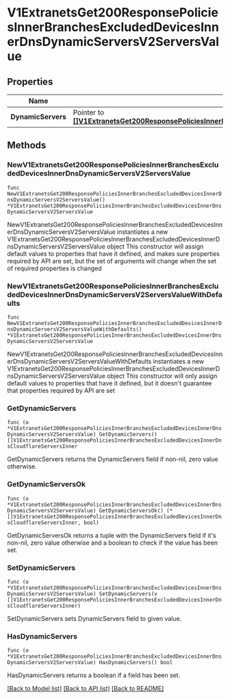 # V1ExtranetsGet200ResponsePoliciesInnerBranchesExcludedDevicesInnerDnsDynamicServersV2ServersValue

## Properties

Name | Type | Description | Notes
------------ | ------------- | ------------- | -------------
**DynamicServers** | Pointer to [**[]V1ExtranetsGet200ResponsePoliciesInnerBranchesExcludedDevicesInnerDnsCloudflareServersInner**](V1ExtranetsGet200ResponsePoliciesInnerBranchesExcludedDevicesInnerDnsCloudflareServersInner.md) |  | [optional] 

## Methods

### NewV1ExtranetsGet200ResponsePoliciesInnerBranchesExcludedDevicesInnerDnsDynamicServersV2ServersValue

`func NewV1ExtranetsGet200ResponsePoliciesInnerBranchesExcludedDevicesInnerDnsDynamicServersV2ServersValue() *V1ExtranetsGet200ResponsePoliciesInnerBranchesExcludedDevicesInnerDnsDynamicServersV2ServersValue`

NewV1ExtranetsGet200ResponsePoliciesInnerBranchesExcludedDevicesInnerDnsDynamicServersV2ServersValue instantiates a new V1ExtranetsGet200ResponsePoliciesInnerBranchesExcludedDevicesInnerDnsDynamicServersV2ServersValue object
This constructor will assign default values to properties that have it defined,
and makes sure properties required by API are set, but the set of arguments
will change when the set of required properties is changed

### NewV1ExtranetsGet200ResponsePoliciesInnerBranchesExcludedDevicesInnerDnsDynamicServersV2ServersValueWithDefaults

`func NewV1ExtranetsGet200ResponsePoliciesInnerBranchesExcludedDevicesInnerDnsDynamicServersV2ServersValueWithDefaults() *V1ExtranetsGet200ResponsePoliciesInnerBranchesExcludedDevicesInnerDnsDynamicServersV2ServersValue`

NewV1ExtranetsGet200ResponsePoliciesInnerBranchesExcludedDevicesInnerDnsDynamicServersV2ServersValueWithDefaults instantiates a new V1ExtranetsGet200ResponsePoliciesInnerBranchesExcludedDevicesInnerDnsDynamicServersV2ServersValue object
This constructor will only assign default values to properties that have it defined,
but it doesn't guarantee that properties required by API are set

### GetDynamicServers

`func (o *V1ExtranetsGet200ResponsePoliciesInnerBranchesExcludedDevicesInnerDnsDynamicServersV2ServersValue) GetDynamicServers() []V1ExtranetsGet200ResponsePoliciesInnerBranchesExcludedDevicesInnerDnsCloudflareServersInner`

GetDynamicServers returns the DynamicServers field if non-nil, zero value otherwise.

### GetDynamicServersOk

`func (o *V1ExtranetsGet200ResponsePoliciesInnerBranchesExcludedDevicesInnerDnsDynamicServersV2ServersValue) GetDynamicServersOk() (*[]V1ExtranetsGet200ResponsePoliciesInnerBranchesExcludedDevicesInnerDnsCloudflareServersInner, bool)`

GetDynamicServersOk returns a tuple with the DynamicServers field if it's non-nil, zero value otherwise
and a boolean to check if the value has been set.

### SetDynamicServers

`func (o *V1ExtranetsGet200ResponsePoliciesInnerBranchesExcludedDevicesInnerDnsDynamicServersV2ServersValue) SetDynamicServers(v []V1ExtranetsGet200ResponsePoliciesInnerBranchesExcludedDevicesInnerDnsCloudflareServersInner)`

SetDynamicServers sets DynamicServers field to given value.

### HasDynamicServers

`func (o *V1ExtranetsGet200ResponsePoliciesInnerBranchesExcludedDevicesInnerDnsDynamicServersV2ServersValue) HasDynamicServers() bool`

HasDynamicServers returns a boolean if a field has been set.


[[Back to Model list]](../README.md#documentation-for-models) [[Back to API list]](../README.md#documentation-for-api-endpoints) [[Back to README]](../README.md)


